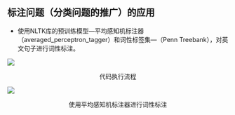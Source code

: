## 标注问题（分类问题的推广）的应用

<div grid="~ cols-2 gap-4">

<div mt-3 text-sm>

- 使用NLTK库的预训练模型—平均感知机标注器（averaged_perceptron_tagger）和词性标签集—（Penn Treebank），对英文句子进行词性标注。

<a href="https://vip2.loli.io/2023/10/30/ZFGkKmSrawTLfjo.webp" target="_blank"><img src="https://vip2.loli.io/2023/10/30/ZFGkKmSrawTLfjo.webp" /></a>

<center>代码执行流程</center>

</div>

<div flex flex-col justify-center items-center mx-12>

![](https://vip2.loli.io/2023/10/30/4zmsitcexA3MF59.webp)

<center text-sm>使用平均感知机标注器进行词性标注</center>

</div>

</div>

<!-- 

监督学习在标注方面的应用有很多,以刚才流程图演示的英文句子词性标注为例。

为了方便演示，我们使用的是NLTK库的预训练模型—平均感知机标注器（averaged_perceptron_tagger）来进行词性标注任务。

NLTK，全称Natural Language Toolkit，是一个功能强大且广泛应用于NLP任务的工具包。它不仅提供了平均感知机标注器，还包含了一个完善的词性标签集——Penn Treebank。

首先，我们有一个待处理的句子："The cat sat on the mat." 这个句子首先会经过文本预处理，这一步骤由nltk.word_tokenize函数完成，它将句子分割成单词和标点符号的序列，即“分词”。

完成分词后，接下来是词性标注的步骤。这是通过nltk.pos_tag函数实现的，它会对每个分词后的单元（单词和标点）分配一个词性标签。这些标签是根据Penn Treebank项目定义的标准来分配的。例如，单词"The"被标注为冠词（DT），"cat"被标注为名词（NN），"sat"被标注为过去式动词（VBD），依此类推。

通过结合使用NLTK库中的平均感知机标注器和Penn Treebank标签集，我们可以高效地对英文句子进行词性标注。这种方法不仅提高了处理速度，还保持了较高的标注准确度，展示了监督学习中的标注问题在nlp领域的实际应用价值。

-->
